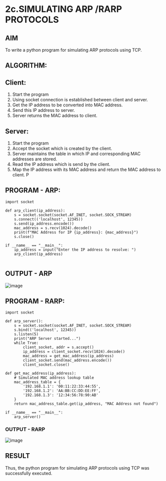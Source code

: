 # 2c.SIMULATING ARP /RARP PROTOCOLS
## AIM
To write a python program for simulating ARP protocols using TCP.
## ALGORITHM:
## Client:
1. Start the program
2. Using socket connection is established between client and server.
3. Get the IP address to be converted into MAC address.
4. Send this IP address to server.
5. Server returns the MAC address to client.
## Server:
1. Start the program
2. Accept the socket which is created by the client.
3. Server maintains the table in which IP and corresponding MAC addresses are
stored.
4. Read the IP address which is send by the client.
5. Map the IP address with its MAC address and return the MAC address to client.
P
## PROGRAM - ARP:
```
import socket

def arp_client(ip_address):
    s = socket.socket(socket.AF_INET, socket.SOCK_STREAM)
    s.connect(('localhost', 12345))
    s.send(ip_address.encode())
    mac_address = s.recv(1024).decode()
    print(f"MAC Address for IP {ip_address}: {mac_address}")
    s.close()

if __name__ == "__main__":
    ip_address = input("Enter the IP address to resolve: ")
    arp_client(ip_address)


```
## OUTPUT - ARP
 ![image](https://github.com/vamsikrishna272005/2c.ARP_RARP_PROTOCOLS/assets/147477015/809371d3-bdde-45a7-91c4-74ca6eeba446)

## PROGRAM - RARP:
```
import socket

def arp_server():
    s = socket.socket(socket.AF_INET, socket.SOCK_STREAM)
    s.bind(('localhost', 12345))
    s.listen(5)
    print("ARP Server started...")
    while True:
        client_socket, addr = s.accept()
        ip_address = client_socket.recv(1024).decode()
        mac_address = get_mac_address(ip_address)
        client_socket.send(mac_address.encode())
        client_socket.close()

def get_mac_address(ip_address):
    # Simulated MAC address lookup table
    mac_address_table = {
        '192.168.1.1': '00:11:22:33:44:55',
        '192.168.1.2': 'AA:BB:CC:DD:EE:FF',
        '192.168.1.3': '12:34:56:78:90:AB'
    }
    return mac_address_table.get(ip_address, "MAC Address not found")

if __name__ == "__main__":
    arp_server()

```
### OUTPUT - RARP
![image](https://github.com/vamsikrishna272005/2c.ARP_RARP_PROTOCOLS/assets/147477015/6c2dada9-5ab6-4253-819a-a62109cdb645)


## RESULT
Thus, the python program for simulating ARP protocols using TCP was successfully executed.
